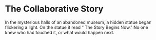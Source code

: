 # The Collaborative Story

In the mysterious halls of an abandoned museum, a hidden statue began flickering a light. On the statue it read “ The Story Begins Now." No one knew who had touched it, or what would happen next.
